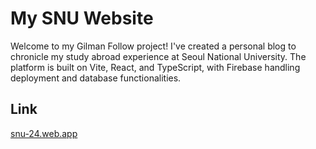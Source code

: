 # My SNU Website

Welcome to my Gilman Follow project! I've created a personal blog to chronicle my study abroad experience at Seoul National University. The platform is built on Vite, React, and TypeScript, with Firebase handling deployment and database functionalities.

## Link

[snu-24.web.app](snu-24.web.app/)
